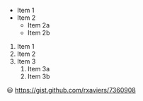 * Item 1
* Item 2
  * Item 2a
  * Item 2b


1. Item 1
2. Item 2
3. Item 3
   1. Item 3a
   2. Item 3b

😃
https://gist.github.com/rxaviers/7360908
